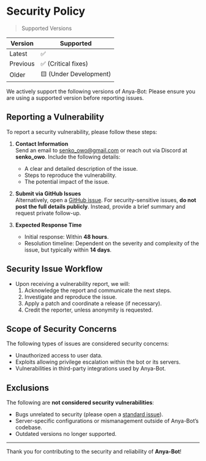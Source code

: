 # Security Policy
> Supported Versions

| Version   | Supported          |
|-----------|--------------------|
| Latest    | ✅                 |
| Previous  | ✅ (Critical fixes)|
| Older     | 🟨 (Under Development)           |

We actively support the following versions of Anya-Bot:
Please ensure you are using a supported version before reporting issues.

## Reporting a Vulnerability

To report a security vulnerability, please follow these steps:

1. **Contact Information**  
   Send an email to [senko_owo@gmail.com](mailto:senko_owo@gmail.com) or reach out via Discord at **senko_owo**. Include the following details:
   - A clear and detailed description of the issue.
   - Steps to reproduce the vulnerability.
   - The potential impact of the issue.

2. **Submit via GitHub Issues**  
   Alternatively, open a [GitHub issue](https://github.com/Anya-Devs/Anya-Bot/issues). For security-sensitive issues, **do not post the full details publicly**. Instead, provide a brief summary and request private follow-up.

3. **Expected Response Time**  
   - Initial response: Within **48 hours**.
   - Resolution timeline: Dependent on the severity and complexity of the issue, but typically within **14 days**.

## Security Issue Workflow

- Upon receiving a vulnerability report, we will:
  1. Acknowledge the report and communicate the next steps.
  2. Investigate and reproduce the issue.
  3. Apply a patch and coordinate a release (if necessary).
  4. Credit the reporter, unless anonymity is requested.

## Scope of Security Concerns

The following types of issues are considered security concerns:
- Unauthorized access to user data.
- Exploits allowing privilege escalation within the bot or its servers.
- Vulnerabilities in third-party integrations used by Anya-Bot.

## Exclusions

The following are **not considered security vulnerabilities**:
- Bugs unrelated to security (please open a [standard issue](https://github.com/Anya-Devs/Anya-Bot/issues)).
- Server-specific configurations or mismanagement outside of Anya-Bot’s codebase.
- Outdated versions no longer supported.

---

Thank you for contributing to the security and reliability of **Anya-Bot**!
